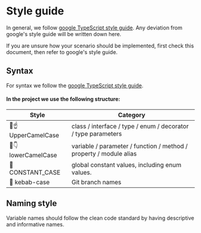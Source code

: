 # Style guide

In general, we follow [google TypeScript style guide](https://google.github.io/styleguide/tsguide.html). Any deviation from google's style guide will be written down here.

If you are unsure how your scenario should be implemented, first check this document, then refer to google's style guide.

## Syntax

For syntax we follow the [google TypeScript style guide](https://google.github.io/styleguide/tsguide.html#syntax).

#### In the project we use the following structure:

| Style               | Category                                                           |
| ------------------- | ------------------------------------------------------------------ |
| 🐫☝ UpperCamelCase | class / interface / type / enum / decorator / type parameters      |
| 🐫👇 lowerCamelCase | variable / parameter / function / method / property / module alias |
| 🧱 CONSTANT_CASE    | global constant values, including enum values.                     |
| 🥙 kebab-case       | Git branch names                                                   |

## Naming style

Variable names should follow the clean code standard by having descriptive and informative names.
